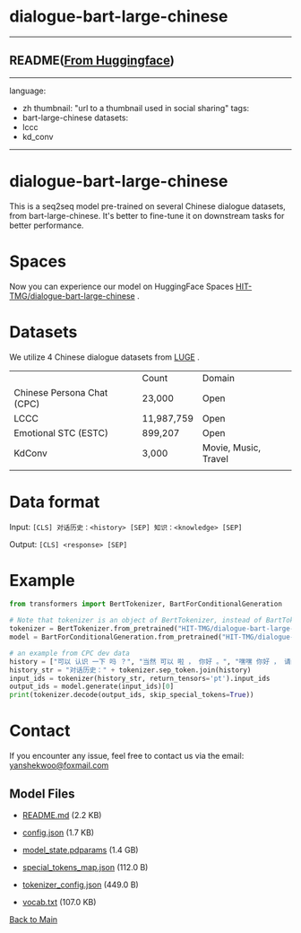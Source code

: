 
# dialogue-bart-large-chinese
---


## README([From Huggingface](https://huggingface.co/HIT-TMG/dialogue-bart-large-chinese))

---
language: 
  - zh
thumbnail: "url to a thumbnail used in social sharing"
tags:
- bart-large-chinese
datasets:
- lccc
- kd_conv
---

# dialogue-bart-large-chinese
This is a seq2seq model pre-trained on several Chinese dialogue datasets, from bart-large-chinese. It's better to fine-tune it on downstream tasks for better performance.


# Spaces
Now you can experience our model on HuggingFace Spaces [HIT-TMG/dialogue-bart-large-chinese](https://huggingface.co/spaces/HIT-TMG/dialogue-bart-large-chinese) .


# Datasets
We utilize 4 Chinese dialogue datasets from [LUGE](https://www.luge.ai/#/) .

|                              |            |                       |
| ----                         | ----       | ----                  |
|                              | Count      | Domain                |
| Chinese Persona Chat (CPC)   | 23,000     | Open                  | 
| LCCC                         | 11,987,759 | Open                  |
| Emotional STC (ESTC)         | 899,207    | Open                  |
| KdConv                       | 3,000      | Movie, Music, Travel  |
|                              |            |                       |


# Data format
Input: `[CLS] 对话历史：<history> [SEP] 知识：<knowledge> [SEP]`

Output: `[CLS] <response> [SEP]`


# Example
```python
from transformers import BertTokenizer, BartForConditionalGeneration

# Note that tokenizer is an object of BertTokenizer, instead of BartTokenizer
tokenizer = BertTokenizer.from_pretrained("HIT-TMG/dialogue-bart-large-chinese")
model = BartForConditionalGeneration.from_pretrained("HIT-TMG/dialogue-bart-large-chinese")

# an example from CPC dev data
history = ["可以 认识 一下 吗 ？", "当然 可以 啦 ， 你好 。", "嘿嘿 你好 ， 请问 你 最近 在 忙 什么 呢 ？", "我 最近 养 了 一只 狗狗 ， 我 在 训练 它 呢 。"]
history_str = "对话历史：" + tokenizer.sep_token.join(history)
input_ids = tokenizer(history_str, return_tensors='pt').input_ids
output_ids = model.generate(input_ids)[0]
print(tokenizer.decode(output_ids, skip_special_tokens=True))
 ```
 
 
 # Contact
 If you encounter any issue, feel free to contact us via the email: <u>yanshekwoo@foxmail.com</u>



## Model Files

- [README.md](https://paddlenlp.bj.bcebos.com/models/community/HIT-TMG/dialogue-bart-large-chinese/README.md) (2.2 KB)

- [config.json](https://paddlenlp.bj.bcebos.com/models/community/HIT-TMG/dialogue-bart-large-chinese/config.json) (1.7 KB)

- [model_state.pdparams](https://paddlenlp.bj.bcebos.com/models/community/HIT-TMG/dialogue-bart-large-chinese/model_state.pdparams) (1.4 GB)

- [special_tokens_map.json](https://paddlenlp.bj.bcebos.com/models/community/HIT-TMG/dialogue-bart-large-chinese/special_tokens_map.json) (112.0 B)

- [tokenizer_config.json](https://paddlenlp.bj.bcebos.com/models/community/HIT-TMG/dialogue-bart-large-chinese/tokenizer_config.json) (449.0 B)

- [vocab.txt](https://paddlenlp.bj.bcebos.com/models/community/HIT-TMG/dialogue-bart-large-chinese/vocab.txt) (107.0 KB)


[Back to Main](../../)